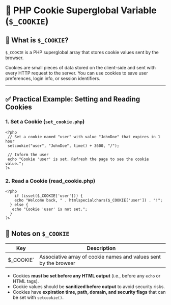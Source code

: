 # 🍪 PHP Cookie Superglobal Variable (`$_COOKIE`)

## 🔹 What is `$_COOKIE`?

`$_COOKIE` is a PHP superglobal array that stores cookie values sent by the browser.

Cookies are small pieces of data stored on the client-side and sent with every HTTP request to the server. You can use cookies to save user preferences, login info, or session identifiers.

---

## ✅ Practical Example: Setting and Reading Cookies

### 1. Set a Cookie (`set_cookie.php`)

    <?php
     // Set a cookie named "user" with value "JohnDoe" that expires in 1 hour
     setcookie("user", "JohnDoe", time() + 3600, "/");

     // Inform the user
     echo "Cookie 'user' is set. Refresh the page to see the cookie value.";
    ?>

### 2. Read a Cookie (read_cookie.php)

    <?php
        if (isset($_COOKIE['user'])) {
        echo "Welcome back, " . htmlspecialchars($_COOKIE['user']) . "!";
      } else {
       echo "Cookie 'user' is not set.";
      }
    ?>

## 📘 Notes on `$_COOKIE`

| Key       | Description                                         |
|-----------|-----------------------------------------------------|
| $_COOKIE` | Associative array of cookie names and values sent by the browser |

- Cookies **must be set before any HTML output** (i.e., before any `echo` or HTML tags).
- Cookie values should be **sanitized before output** to avoid security risks.
- Cookies have **expiration time, path, domain, and security flags** that can be set with `setcookie()`.
